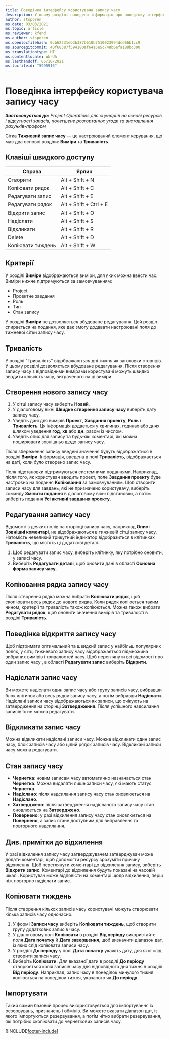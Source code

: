 ```yaml
---
title: Поведінка інтерфейсу користувача запису часу
description: У цьому розділі наведено інформацію про поведінку інтерфейсу користувача для запису часу.
author: stsporen
ms.date: 03/03/2021
ms.topic: article
ms.reviewer: kfend
ms.author: stsporen
ms.openlocfilehash: 0cb62231eb3b387b610b7510023994dce66b1cc9
ms.sourcegitcommit: 40f68387f594180af64a5e5c748b6efa188bd300
ms.translationtype: HT
ms.contentlocale: uk-UA
ms.lasthandoff: 05/10/2021
ms.locfileid: "5995916"
---
```

# <a name="time-entry-ui-behavior"></a>Поведінка інтерфейсу користувача запису часу

_**Застосовується до:** Project Operations для сценаріїв на основі ресурсів і відсутності запасів, полегшене розгортання: угоди та виставлення рахунків-проформ_


Сітка **Тижневий запис часу** — це настроюваний елемент керування, що має два основні розділи: **Виміри** та **Тривалість**.

## <a name="keyboard-shortcuts"></a>Клавіші швидкого доступу
| Справа        | Ярлик                  |
|------------   |------------------------   |
| Створити           | Alt + Shift + N           |
| Копіювати рядок      | Alt + Shift + C           |
| Редагувати запис    | Alt + Shift + E           |
| Редагувати рядок      | Alt + Shift + Ctrl + E    |
| Відкрити запис    | Alt + Shift + O           |
| Надіслати        | Alt + Shift + S           |
| Відкликати        | Alt + Shift + R           |
| Delete        | Alt + Shift + D           |
| Копіювати тиждень     | Alt + Shift + W           |

## <a name="dimensions"></a>Критерії
У розділі **Виміри** відображаються виміри, для яких можна ввести час. Виміри нижче підтримуються за замовчуванням:

  - Project
  - Проектне завдання
  - Роль
  - Тип
  - Стан запису

У розділі **Виміри** не дозволяється вбудоване редагування. Цей розділ спирається на подання, яке дає змогу додавати настроювані поля до тижневої сітки запису часу.

## <a name="duration"></a>Тривалість
У розділі "Тривалість" відображаються дні тижня як заголовки стовпців. У цьому розділі дозволяється вбудоване редагування. Після створення запису часу з відповідними вимірами користувачі можуть швидко вводити кількість часу, витраченого на ці виміри.

## <a name="create-a-new-time-entry"></a>Створення нового запису часу

1. У сітці запису часу виберіть **Новий**. 
2. У діалоговому вікні **Швидке створення запису часу** виберіть дату запису часу.
3. Уведіть дані для вимірів **Проект**, **Завдання проекту**, **Роль** і **Тривалість**. Ця інформація додається у хвилинах, годинах або днях шляхом уведення **год**, **хв** або **дн.** разом із числом. 
4. Уведіть опис для запису та будь-які коментарі, які можна поширювати зовнішньо щодо запису часу. 

Після збереження запису введені значення будуть відображатися в розділі **Виміри**. Інформація, введена в полі **Тривалість**, відображається на даті, коли було створено запис часу.

Поля підстановки підтримуються системними поданнями. Наприклад, після того, як користувач вводить проект, поле **Завдання проекту** буде настроєно на подання **Копіювання** за замовчуванням. Щоб створити записи часу для завдань, які не призначено користувачу, виберіть команду **Змінити подання** в діалоговому вікні підстановки, а потім виберіть подання **Усі активні завдання проекту**.

## <a name="edit-a-time-entry"></a>Редагування запису часу 
Відомості з деяких полів на сторінці запису часу, наприклад **Опис** і **Зовнішні коментарі**, не відображаються в тижневій сітці запису часу. Натомість невеликий трикутний індикатор відобразиться в клітинках **Тривалість**, що містять ці додаткові деталі. 

1. Щоб редагувати запис часу, виберіть клітинку, яку потрібно оновити, у записі часу.
2. Виберіть **Редагувати деталі**, щоб оновити дані в області **Основна форма запису часу**. 

## <a name="copy-a-time-entry-row"></a>Копіювання рядка запису часу
Після створення рядка можна вибрати **Копіювати рядок**, щоб скопіювати весь рядок до нового рядка. Коли рядок копіюється таким чином, критерії та тривалість також копіюються. Можна також вибрати **Редагувати рядок**, щоб оновити значення вимірів та тривалості в розділі **Тривалість**.

## <a name="open-a-time-entry-behavior"></a>Поведінка відкриття запису часу
Щоб підтримати оптимальний та швидкий запис у найбільш популярних полях, у сітці тижневого запису часу відображається підмножина вибраних вимірів і тривалостей часу. Щоб переглянути всі відомості про один запис часу , в області **Редагувати запис** виберіть **Відкрити**.

## <a name="submit-a-time-entry"></a>Надіслати запис часу
Ви можете надіслати один запис часу або групу записів часу, вибравши блок клітинок або весь рядок запису часу, а потім вибравши **Надіслати**. Надіслані записи часу відображаються як записи, що очікують на затвердження на сторінці **Затвердження**. Після успішного надсилання записів їх не можна редагувати.

## <a name="recall-a-time-entry"></a>Відкликати запис часу
Можна відкликати надіслані записи часу. Можна відкликати один запис часу, блок записів часу або цілий рядок записів часу. Відкликані записи часу можна редагувати.

## <a name="time-entry-status"></a>Стан запису часу

- **Чернетка**: новим записам часу автоматично назначається стан **Чернетка**. Можна видаляти лише записи часу, які мають статус **Чернетка**.
- **Надіслано**: після надсилання запису часу стан оновлюється на **Надіслано**. 
- **Затверджено**: після затвердження надісланого запису часу стан оновлюється на **Затверджено**. 
- **Повернено**: у разі відхилення запису часу стан оновлюється на **Повернено**, а запис стане доступним для виправлення та повторного надсилання. 

## <a name="view-rejection-comments"></a>Див. примітки до відхилення
У разі відхилення запису часу затверджувачем затверджувач може додати коментарі, щоб допомогти ресурсу зрозуміти причину відхилення. Щоб переглянути коментарі до відхилення запису, виберіть **Відкрити запис**. Коментарі до відхилення будуть показані на часовій шкалі. Користувач може відповісти на коментарі щодо відхилення, перш ніж повторно надіслати запис.

## <a name="copy-week"></a>Копіювати тиждень
Після створення кількох записів часу користувачі можуть створювати кілька записів часу одночасно.

1. У формі **Записи часу** виберіть **Копіювати тиждень**, щоб створити групу додаткових записів часу. 
2. У діалоговому полі **Копіювати** в розділі **Від періоду** використайте поля **Дата початку** й **Дата завершення**, щоб визначити діапазон дат, із яких слід копіювати записи часу. 
3. У розділі **До періоду** у полі **Дата початку** укажіть дату, для якої слід створити записи часу. 
4. Виберіть **Копіювати**. Для вказаної дати в розділі **До періоду** створюється копія записів часу для відповідного дня тижня в розділі **Від періоду**. Наприклад, запис часу в понеділок минулого тижня копіюється на понеділок тижня, указаного як **До періоду**.

## <a name="import"></a>Імпортувати
Такий самий базовий процес використовується для імпортування із резервувань, призначень і обмінів. Ви можете вказати діапазон дат, із якого імпортуються резервування, а потім чітко вибрати резервування, які потрібно скопіювати до чернеткових записів часу. 


[!INCLUDE[footer-include](../includes/footer-banner.md)]
